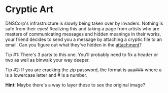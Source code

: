 # Cryptic Art

DNSCorp's infrastructure is slowly being taken over by invaders. Nothing is safe from their eyes! Realizing this and taking a page from artists who are masters of communicating messages and hidden meanings in their works, your friend decides to send you a message by attaching a cryptic file to an email. Can you figure out what they've hidden in the [attachment](https://problems.metactf.com/rvasec2019/lady.zip)?

Tip #1: There's 3 parts to this one. You'll probably need to fix a header or two as well as binwalk your way deeper.

Tip #2: If you are cracking the zip password, the format is aaa### where a is a lowercase letter and # is a number.

__Hint:__ Maybe there's a way to layer these to see the original image?
